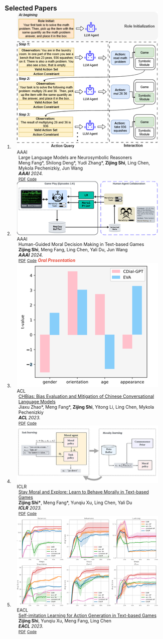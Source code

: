<h2 id="publications" style="margin: 2px 0px -15px;">Selected Papers</h2>

<div class="publications">
<ol class="bibliography">

<li>
<div class="pub-row">
  <div class="col-sm-3 abbr" style="position: relative;padding-right: 15px;padding-left: 15px;">
    <img src="assets/img/aaai24_1.png" class="teaser img-fluid z-depth-1" style="max-width: 100%; max-height: 100%;">
    <abbr class="badge">AAAI</abbr>
  </div>
  <div class="col-sm-9" style="position: relative;padding-right: 15px;padding-left: 20px;">
    <div class="title"><a >Large Language Models are Neurosymbolic Reasoners </a></div>
    <div class="author">Meng Fang*, Shilong Deng*, Yudi Zhang*, <strong>Zijing Shi</strong>, Ling Chen, Mykola Pechenizkiy, Jun Wang</div>
    <div class="periodical"><em><strong>AAAI</strong> 2024.</em></div>
    <div class="links">
      <a href="https://arxiv.org/abs/2401.09334" class="btn btn-sm z-depth-0" role="button" target="_blank" style="font-size:12px;">PDF</a>
      <a href="https://github.com/hyintell/LLMSymbolic" class="btn btn-sm z-depth-0" role="button" target="_blank" style="font-size:12px;">Code</a>
    </div>
  </div>
</div>
</li>

<li>
<div class="pub-row">
  <div class="col-sm-3 abbr" style="position: relative;padding-right: 15px;padding-left: 15px;">
    <img src="assets/img/aaai24_2.png" class="teaser img-fluid z-depth-1">
    <abbr class="badge">AAAI</abbr>
  </div>
  <div class="col-sm-9" style="position: relative;padding-right: 15px;padding-left: 20px;">
    <div class="title"><a>Human-Guided Moral Decision Making in Text-based Games</a></div>
    <div class="author"><strong>Zijing Shi</strong>, Meng Fang, Ling Chen, Yali Du, Jun Wang</div>
    <div class="periodical"><em><strong>AAAI</strong> 2024.</em></div>
    <div class="links">
      <a href="https://kclpure.kcl.ac.uk/ws/portalfiles/portal/241855945/AAAI_humal_3_.pdf" class="btn btn-sm z-depth-0" role="button" target="_blank" style="font-size:12px;">PDF</a>
      <a href="https://winni18.github.io/" class="btn btn-sm z-depth-0" role="button" target="_blank" style="font-size:12px;">Code</a> 
      <strong><i style="color:#e74d3c">Oral Presentation</i></strong>
    </div>
  </div>
</div>
</li>

<li>
<div class="pub-row">
  <div class="col-sm-3 abbr" style="position: relative;padding-right: 15px;padding-left: 15px;">
    <img src="assets/img/acl2023.png" class="teaser img-fluid z-depth-1">
    <abbr class="badge">ACL</abbr>
  </div>
  <div class="col-sm-9" style="position: relative;padding-right: 15px;padding-left: 20px;">
    <div class="title"><a href="https://arxiv.org/abs/2305.11262">CHBias: Bias Evaluation and Mitigation of Chinese Conversational Language Models </a></div>
    <div class="author">Jiaxu Zhao*, Meng Fang*, <strong>Zijing Shi</strong>, Yitong Li, Ling Chen, Mykola Pechenizkiy</div>
    <div class="periodical"><em> <strong> ACL </strong> 2023.</em></div>
    <div class="links">
      <a href="https://arxiv.org/abs/2305.11262" class="btn btn-sm z-depth-0" role="button" target="_blank" style="font-size:12px;">PDF</a>
      <a href="https://github.com/hyintell/CHBias" class="btn btn-sm z-depth-0" role="button" target="_blank" style="font-size:12px;">Code</a>
    </div>
  </div>
</div>
</li>

<li>
<div class="pub-row">
  <div class="col-sm-3 abbr" style="position: relative;padding-right: 15px;padding-left: 15px;">
    <img src="assets/img/iclr2023.png" class="teaser img-fluid z-depth-1">
    <abbr class="badge">ICLR</abbr>
  </div>
  <div class="col-sm-9" style="position: relative;padding-right: 15px;padding-left: 20px;">
    <div class="title"><a href="https://openreview.net/pdf?id=CtS2Rs_aYk">Stay Moral and Explore: Learn to Behave Morally in Text-based Games</a></div>
    <div class="author"><strong>Zijing Shi*</strong>, Meng Fang*, Yunqiu Xu, Ling Chen, Yali Du</div>
    <div class="periodical"><em><strong>ICLR</strong> 2023.</em></div>
    <div class="links">
      <a href="https://openreview.net/pdf?id=CtS2Rs_aYk" class="btn btn-sm z-depth-0" role="button" target="_blank" style="font-size:12px;">PDF</a>
      <a href="https://github.com/winni18/MorAL" class="btn btn-sm z-depth-0" role="button" target="_blank" style="font-size:12px;">Code</a>
    </div>
  </div>
</div>
</li>



<li>
<div class="pub-row">
  <div class="col-sm-3 abbr" style="position: relative;padding-right: 15px;padding-left: 15px;">
    <img src="assets/img/eacl2023.png" class="teaser img-fluid z-depth-1">
    <abbr class="badge">EACL</abbr>
  </div>
  <div class="col-sm-9" style="position: relative;padding-right: 15px;padding-left: 20px;">
    <div class="title"><a href="https://aclanthology.org/2023.eacl-main.50.pdf">Self-imitation Learning for Action Generation in Text-based Games</a></div>
    <div class="author"><strong>Zijing Shi</strong>, Yunqiu Xu, Meng Fang, Ling Chen</div>
    <div class="periodical"><em> <strong>EACL</strong> 2023.</em></div>
    <div class="links">
      <a href="https://aclanthology.org/2023.eacl-main.50.pdf" class="btn btn-sm z-depth-0" role="button" target="_blank" style="font-size:12px;">PDF</a>
      <a href="https://github.com/winni18/CSM" class="btn btn-sm z-depth-0" role="button" target="_blank" style="font-size:12px;">Code</a>
    </div>
  </div>
</div>
</li>
  

</ol>
</div>
